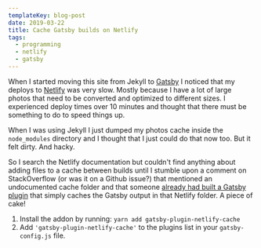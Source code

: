 ```yaml
---
templateKey: blog-post
date: 2019-03-22
title: Cache Gatsby builds on Netlify
tags:
  - programming
  - netlify
  - gatsby
---
```


When I started moving this site from Jekyll to [Gatsby](https://www.gatsbyjs.org/) I noticed that my deploys to [Netlify](https://www.netlify.com) was very slow. Mostly because I have a lot of large photos that need to be converted and optimized to different sizes. I experienced deploy times over 10 minutes and thought that there must be something to do to speed things up.

When I was using Jekyll I just dumped my photos cache inside the `node_modules` directory and I thought that I just could do that now too. But it felt dirty. And hacky.

So I search the Netlify documentation but couldn't find anything about adding files to a cache between builds until I stumble upon a comment on StackOverflow (or was it on a Github issue?) that mentioned an undocumented cache folder and that someone [already had built a Gatsby plugin](https://www.npmjs.com/package/gatsby-plugin-netlify-cache) that simply caches the Gatsby output in that Netlify folder. A piece of cake!

1. Install the addon by running: `yarn add gatsby-plugin-netlify-cache`
2. Add `'gatsby-plugin-netlify-cache'` to the plugins list in your `gatsby-config.js` file.
